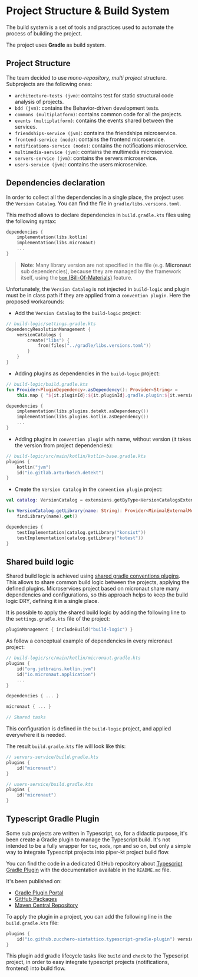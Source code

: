 # Project Structure & Build System

The build system is a set of tools and practices used to automate the process of building the project.

The project uses **Gradle** as build system.

## Project Structure

The team decided to use *mono-repository, multi project* structure.
Subprojects are the following ones:

- `architecture-tests (jvm)`: contains test for static structural code analysis of projects.
- `bdd (jvm)`: contains the Behavior-driven development tests.
- `commons (multiplatform)`: contains common code for all the projects.
- `events (multiplatform)`: contains the events shared between the services.
- `friendships-service (jvm)`: contains the friendships microservice.
- `frontend-service (node)`: contains the frontend microservice.
- `notifications-service (node)`: contains the notifications microservice.
- `multimedia-service (jvm)`: contains the multimedia microservice.
- `servers-service (jvm)`: contains the servers microservice.
- `users-service (jvm)`: contains the users microservice.

## Dependencies declaration

In order to collect all the dependencies in a single place, the project uses the `Version Catalog`.
You can find the file in `gradle/libs.versions.toml`.

This method allows to declare dependencies in `build.gradle.kts` files using the following syntax:

```kotlin
dependencies {
    implementation(libs.kotlin)
    implementation(libs.micronaut)
    ...
}
```

> **Note**: Many library version are not specified in the file (e.g. **Micronaut** sub dependencies), because they are managed by the framework itself, using the [`bom` (Bill-Of-Materials)](https://micronaut-projects.github.io/micronaut-platform/latest/guide/) feature.

Unfortunately, the `Version Catalog` is not injected in `build-logic` and plugin must be in class path if they are applied from a `convention plugin`.
Here the proposed workarounds:

- Add the `Version Catalog` to the `build-logic` project:
```kotlin
// build-logic/settings.gradle.kts
dependencyResolutionManagement {
    versionCatalogs {
        create("libs") {
            from(files("../gradle/libs.versions.toml"))
        }
    }
}
```

- Adding plugins as dependencies in the `build-logic` project:
```kotlin
// build-logic/build.gradle.kts
fun Provider<PluginDependency>.asDependency(): Provider<String> =
    this.map { "${it.pluginId}:${it.pluginId}.gradle.plugin:${it.version}" }

dependencies {
    implementation(libs.plugins.detekt.asDependency())
    implementation(libs.plugins.kotlin.asDependency())
    ...
}
```

- Adding plugins in `convention plugin` with name, without version (it takes the version from project dependencies):
```kotlin
// build-logic/src/main/kotlin/kotlin-base.gradle.kts
plugins {
    kotlin("jvm")
    id("io.gitlab.arturbosch.detekt")
}
```

- Create the `Version Catalog` in the `convention plugin` project:
```kotlin
val catalog: VersionCatalog = extensions.getByType<VersionCatalogsExtension>().named("libs")

fun VersionCatalog.getLibrary(name: String): Provider<MinimalExternalModuleDependency> =
    findLibrary(name).get()

dependencies {
    testImplementation(catalog.getLibrary("konsist"))
    testImplementation(catalog.getLibrary("kotest"))
}
```

## Shared build logic

Shared build logic is achieved using [shared gradle conventions plugins](https://docs.gradle.org/current/samples/sample_sharing_convention_plugins_with_build_logic.html).
This allows to share common build logic between the projects, applying the defined plugins.
Microservices project based on micronaut share many dependencies and configurations, so this approach helps to keep the build logic DRY, defining it in a single place.

It is possible to apply the shared build logic by adding the following line to the `settings.gradle.kts` file of the project:

```kotlin
pluginManagement { includeBuild("build-logic") }
```

As follow a conceptual example of dependencies in every micronaut project:

```kotlin
// build-logic/src/main/kotlin/micronaut.gradle.kts
plugins {
    id("org.jetbrains.kotlin.jvm")
    id("io.micronaut.application")
    ...
}

dependencies { ... }

micronaut { ... }

// Shared tasks
```

This configuration is defined in the `build-logic` project, and applied everywhere it is needed.

The result `build.gradle.kts` file will look like this:

```kotlin
// servers-service/build.gradle.kts
plugins {
    id("micronaut")
}

// users-service/build.gradle.kts
plugins {
    id("micronaut")
}
```

## Typescript Gradle Plugin

Some sub projects are written in Typescript, so, for a didactic purpose, it's been create a Gradle plugin to manage the Typescript build.
It's not intended to be a fully wrapper for `tsc`, `node`, `npm` and so on, but only a simple way to integrate Typescript projects into piper-kt project build flow.

You can find the code in a dedicated GitHub repository about [Typescript Gradle Plugin](https://github.com/zucchero-sintattico/typescript-gradle-plugin) with the documentation available in the `README.md` file.

It's been published on:

- [Gradle Plugin Portal](https://plugins.gradle.org/plugin/io.github.zucchero-sintattico.typescript-gradle-plugin)
- [GitHub Packages](https://github.com/zucchero-sintattico/typescript-gradle-plugin/packages/)
- [Maven Central Repository](https://central.sonatype.com/artifact/io.github.zucchero-sintattico/typescript-gradle-plugin)

To apply the plugin in a project, you can add the following line in the `build.gradle.kts` file:

```kotlin
plugins {
    id("io.github.zucchero-sintattico.typescript-gradle-plugin") version "<version>"
}
```

This plugin add gradle lifecycle tasks like `build` and `check` to the Typescript project, in order to easy integrate typescript projects (notifications, frontend) into build flow.

